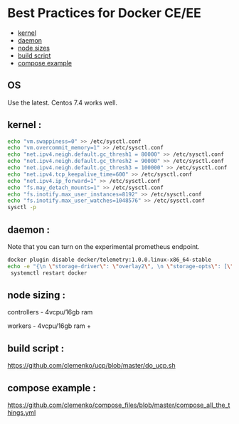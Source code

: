 # Best Practices for Docker CE/EE

- [kernel](#kernel)
- [daemon](#daemon)
- [node sizes](#node)
- [build script](#build)
- [compose example](#compose)

## OS
Use the latest. Centos 7.4 works well.

<a name="kernel"></a>
## kernel :
```bash
echo "vm.swappiness=0" >> /etc/sysctl.conf
echo "vm.overcommit_memory=1" >> /etc/sysctl.conf
echo "net.ipv4.neigh.default.gc_thresh1 = 80000" >> /etc/sysctl.conf
echo "net.ipv4.neigh.default.gc_thresh2 = 90000" >> /etc/sysctl.conf
echo "net.ipv4.neigh.default.gc_thresh3 = 100000" >> /etc/sysctl.conf
echo "net.ipv4.tcp_keepalive_time=600" >> /etc/sysctl.conf
echo "net.ipv4.ip_forward=1" >> /etc/sysctl.conf
echo "fs.may_detach_mounts=1" >> /etc/sysctl.conf
echo "fs.inotify.max_user_instances=8192" >> /etc/sysctl.conf
echo "fs.inotify.max_user_watches=1048576" >> /etc/sysctl.conf
sysctl -p
```

<a name="daemon"></a>
## daemon :
Note that you can turn on the experimental prometheus endpoint.

```bash
docker plugin disable docker/telemetry:1.0.0.linux-x86_64-stable
echo -e "{\n \"storage-driver\": \"overlay2\", \n \"storage-opts\": [\"overlay2.override_kernel_check=true\"], \n \"log-driver\": \"json-file\", \"log-opts\": {\"max-size\": \"10m\", \"max-file\": \"3\"}, \n \"metrics-addr\" : \"0.0.0.0:9323\", \n \"experimental\" : true \n}" > /etc/docker/daemon.json
 systemctl restart docker
```

<a name="node"></a>
## node sizing :
controllers - 4vcpu/16gb ram

workers - 4vcpu/16gb ram +

<a name="build"></a>
## build script :
<a href="https://github.com/clemenko/ucp/blob/master/do_ucp.sh">https://github.com/clemenko/ucp/blob/master/do_ucp.sh</a>

<a name="compose"></a>
## compose example :
<a href="https://github.com/clemenko/compose_files/blob/master/compose_all_the_things.yml">https://github.com/clemenko/compose_files/blob/master/compose_all_the_things.yml</a>
